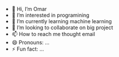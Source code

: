 - 👋 Hi, I’m Omar
- 👀 I’m interested in programining 
- 🌱 I’m currently learning machine learning
- 💞️ I’m looking to collaborate on  big project 
- 📫 How to reach me thought email
- 😄 Pronouns: ...
- ⚡ Fun fact: ...

<!---
thelord20202024/thelord20202024 is a ✨ special ✨ repository because its `README.md` (this file) appears on your GitHub profile.
You can click the Preview link to take a look at your changes.
--->
